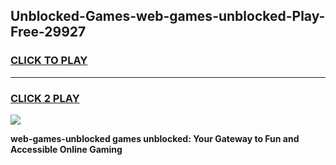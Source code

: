 
## Unblocked-Games-web-games-unblocked-Play-Free-29927
<h3>
<a href="https://premium76.site?title=web-games-unblocked&ref=18A1">CLICK TO PLAY</a></h3>
<hr>

<h3>
<a href="https://premium76.site?title=web-games-unblocked&ref=18A1">CLICK 2 PLAY</a>
  
</h3>

<a href="https://premium76.site?title=web-games-unblocked&ref=18A1"><img src="https://clearcache.store/games.png"></a>


**web-games-unblocked games unblocked: Your Gateway to Fun and Accessible Online Gaming**
